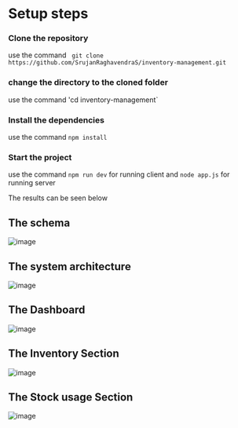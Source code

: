 # Setup steps
### Clone the repository
use the command ` git clone https://github.com/SrujanRaghavendraS/inventory-management.git`

### change the directory to the cloned folder
use the command 'cd inventory-management`

### Install the dependencies
use the command `npm install`

### Start the project
use the command `npm run dev` for running client and `node app.js` for running server

The results can be seen below

## The schema
![image](https://github.com/user-attachments/assets/57cfd6ed-73ef-4ecc-9979-b6d73965096a)

## The system architecture
![image](https://github.com/user-attachments/assets/ae645341-3d30-4109-9d35-1a63e8441543)

## The Dashboard
![image](https://github.com/user-attachments/assets/3ef436b4-ff68-4d66-a2e3-b44199900182)

## The Inventory Section
![image](https://github.com/user-attachments/assets/86a96c04-9845-46e6-a544-a3bb8f5d00f4)

## The Stock usage Section
![image](https://github.com/user-attachments/assets/da3699cb-4100-4ed5-9ec4-994b0ff120d3)
